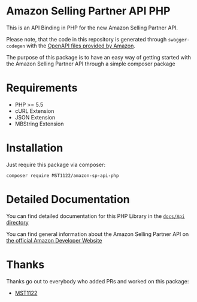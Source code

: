 # Amazon Selling Partner API PHP 

This is an API Binding in PHP for the new Amazon Selling Partner API.

Please note, that the code in this repository is generated through `swagger-codegen` with the [OpenAPI files provided by Amazon](https://github.com/amzn/selling-partner-api-models/tree/main/models).

The purpose of this package is to have an easy way of getting started with the Amazon Selling Partner API through a simple composer package

# Requirements

- PHP >= 5.5
- cURL Extension
- JSON Extension
- MBString Extension

# Installation

Just require this package via composer:

```
composer require MST1122/amazon-sp-api-php
```

# Detailed Documentation

You can find detailed documentation for this PHP Library in the [`docs/Api` directory](https://github.com/MST1122/amazon-sp-api-php/tree/master/docs/Api)

You can find general information about the Amazon Selling Partner API on [the official Amazon Developer Website](https://developer.amazonservices.com)

# Thanks

Thanks go out to everybody who added PRs and worked on this package:

- [MST1122](https://github.com/MST1122)
